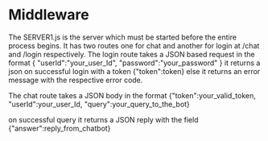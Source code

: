 # Middleware

The SERVER1.js is the server which must be started before the entire process begins.
It has two routes one for chat and another for login at /chat and /login respectively.
The login route takes a JSON based request in the format
  {
    "userId":"your_user_Id",
    "password":"your_password"
  }
  it returns a json on successful login with a token
  {"token":token}
  else it returns an error message with the respective error code.
  
  The chat route takes a JSON body in the format
  {"token":your_valid_token,
  "userId":your_user_Id,
  "query":your_query_to_the_bot}
  
  on successful query it returns a JSON reply with the field
  {"answer":reply_from_chatbot}
  
  
  
  
  
